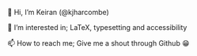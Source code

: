 👋 Hi, I’m Keiran (@kjharcombe)

👀 I’m interested in; LaTeX, typesetting and accessibility

📫 How to reach me; Give me a shout through Github 😁

<!---
kjharcombe/kjharcombe is a ✨ special ✨ repository because its `README.md` (this file) appears on your GitHub profile.
You can click the Preview link to take a look at your changes.
--->
